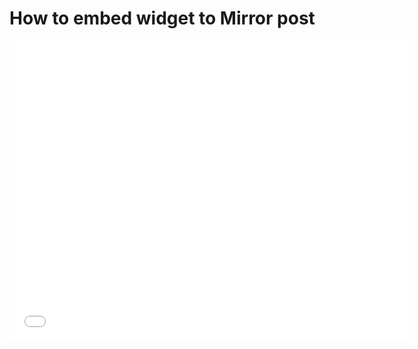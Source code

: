 # How to embed widget to Mirror post

 <iframe src="./.scbook/assets/video/embed-widget-to-mirror-post/index.html"  
 height=480 
 width=640
 frameborder=0  
 allowfullscreen>
 </iframe>